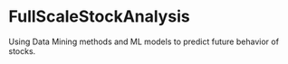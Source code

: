 # FullScaleStockAnalysis
Using Data Mining methods and ML models to predict future behavior of stocks.
